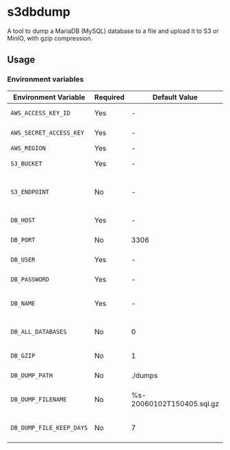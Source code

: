 # s3dbdump

A tool to dump a MariaDB (MySQL) database to a file and upload it to S3 or MinIO, with gzip compression.

## Usage

### Environment variables

| Environment Variable     | Required | Default Value             | Description                         |
| ------------------------ | -------- | ------------------------- | ----------------------------------- |
| `AWS_ACCESS_KEY_ID`      | Yes      | -                         | AWS access key ID                   |
| `AWS_SECRET_ACCESS_KEY`  | Yes      | -                         | AWS secret access key               |
| `AWS_REGION`             | Yes      | -                         | AWS region                          |
| `S3_BUCKET`              | Yes      | -                         | S3 bucket name                      |
| `S3_ENDPOINT`            | No       | -                         | Custom S3 endpoint (e.g. for MinIO) |
| `DB_HOST`                | Yes      | -                         | Database host                       |
| `DB_PORT`                | No       | 3306                      | Database port                       |
| `DB_USER`                | Yes      | -                         | Database user                       |
| `DB_PASSWORD`            | Yes      | -                         | Database password                   |
| `DB_NAME`                | Yes      | -                         | Database name to dump               |
| `DB_ALL_DATABASES`       | No       | 0                         | Set to 1 to dump all databases      |
| `DB_GZIP`                | No       | 1                         | Enable gzip compression             |
| `DB_DUMP_PATH`           | No       | ./dumps                   | Directory to store dumps            |
| `DB_DUMP_FILENAME`       | No       | %s-20060102T150405.sql.gz | Dump filename format                |
| `DB_DUMP_FILE_KEEP_DAYS` | No       | 7                         | Number of days to keep backups      |
